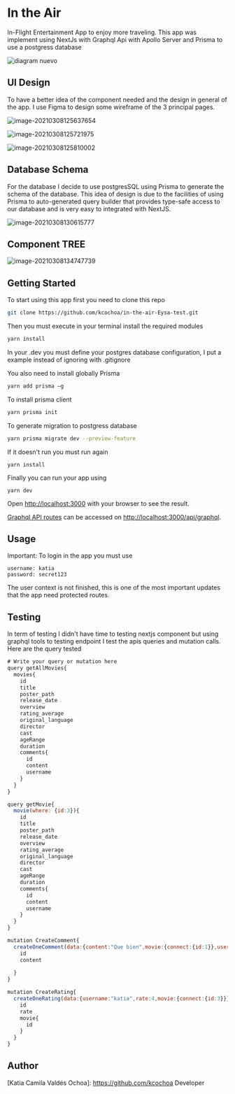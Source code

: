 # In the Air 

 In-Flight Entertainment App to enjoy more traveling. This app was implement using NextJs with Graphql Api with Apollo Server and Prisma to use a postgress database

![diagram nuevo](https://raw.githubusercontent.com/kcochoa/technical-test-Eysa/main/public/diagram%20nuevo.png?token=ALS2VPRH4LSNZHKBMVE6BC3AIYSY4)



## UI Design



To have a better idea of the component needed and the design in general of the app. I use Figma to design some wireframe of the 3 principal pages.

![image-20210308125637654](https://github.com/kcochoa/technical-test-Eysa/blob/main/public/HOME.png)



![image-20210308125721975](https://github.com/kcochoa/technical-test-Eysa/blob/main/public/MOVIES.png)



![image-20210308125810002](https://github.com/kcochoa/technical-test-Eysa/blob/main/public/DETAILS.png)

## Database Schema

For the database I decide to use postgresSQL using Prisma to generate the schema of the database. This idea of design is due to the facilities of using Prisma to auto-generated query builder that provides type-safe access to our database and is very easy to integrated with NextJS.

![image-20210308130615777](https://github.com/kcochoa/technical-test-Eysa/blob/main/public/db.png)

## Component TREE

![image-20210308134747739](https://github.com/kcochoa/technical-test-Eysa/blob/main/public/components.png)

## Getting Started

To start using this app first you need to clone this repo

```bash
git clone https://github.com/kcochoa/in-the-air-Eysa-test.git
```

Then you must execute in your terminal install the required modules

```bash
yarn install
```

In your .dev you must define your postgres database configuration,  I put a example instead of ignoring with .gitignore

You also need to install globally Prisma

```bash
yarn add prisma –g
```

To install prisma client 

```bash
yarn prisma init
```

To generate migration to postgress database

```bash
yarn prisma migrate dev --preview-feature
```

If it doesn't run you must run again 

```
yarn install
```

Finally you can run your app using 

```
yarn dev
```



Open [http://localhost:3000](http://localhost:3000) with your browser to see the result.

[Graphql API routes](https://nextjs.org/docs/api-routes/introduction) can be accessed on [http://localhost:3000/api/graphql](http://localhost:3000/api/graphql). 



## Usage

Important: To login in the app you must use 

```
username: katia
password: secret123
```

The user context is not finished, this is one of the most important updates that the app need protected routes.

## Testing

In term of testing I didn't have time to testing nextjs component but using graphql tools to testing endpoint I test the apis queries and mutation calls. Here are the query tested

```javascript
# Write your query or mutation here
query getAllMovies{
  movies{
    id
    title
    poster_path
    release_date
    overview
    rating_average
    original_language
    director
    cast
    ageRange
    duration
    comments{
      id
      content
      username
    }   
  }
}

query getMovie{
  movie(where: {id:3}){
    id
    title
    poster_path
    release_date
    overview
    rating_average
    original_language
    director
    cast
    ageRange
    duration
    comments{
      id
      content
      username
    }   
  }
}

mutation CreateComment{
  createOneComment(data:{content:"Que bien",movie:{connect:{id:1}},username:"katia"}){
    id
    content
   
  }
}

mutation CreateRating{
  createOneRating(data:{username:"katia",rate:4,movie:{connect:{id:3}}}){
    id
    rate
    movie{
      id
    }
  }
}
```



## Author

[Katia Camila Valdés Ochoa]: https://github.com/kcochoa Developer



